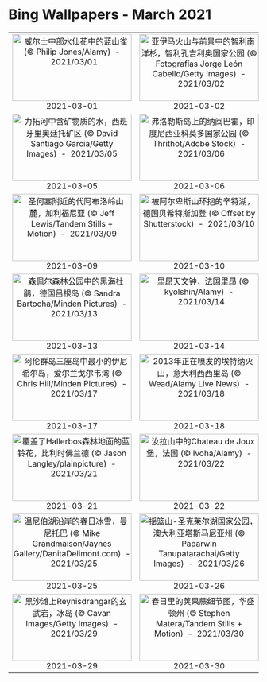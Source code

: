 # Bing Wallpapers - March 2021

| | | | |
|:-------------------------:|:-------------------------:|:-------------------------:|:-------------------------:|
| <a href="https://cn.bing.com/th?id=OHR.BlueTitDaffs_ZH-CN3333224685_UHD.jpg" target="_blank"><img src="https://cn.bing.com/th?id=OHR.BlueTitDaffs_ZH-CN3333224685_UHD.jpg&w=480" width="240" height="135" alt="威尔士中部水仙花中的蓝山雀 (© Philip Jones/Alamy)  -  2021/03/01" title="威尔士中部水仙花中的蓝山雀 (© Philip Jones/Alamy)  -  2021/03/01"></a><br>2021-03-01<br> | <a href="https://cn.bing.com/th?id=OHR.VolcanoLlaima_ZH-CN3436127573_UHD.jpg" target="_blank"><img src="https://cn.bing.com/th?id=OHR.VolcanoLlaima_ZH-CN3436127573_UHD.jpg&w=480" width="240" height="135" alt="亚伊马火山与前景中的智利南洋杉，智利孔吉利奥国家公园 (© Fotografías Jorge León Cabello/Getty Images)  -  2021/03/02" title="亚伊马火山与前景中的智利南洋杉，智利孔吉利奥国家公园 (© Fotografías Jorge León Cabello/Getty Images)  -  2021/03/02"></a><br>2021-03-02<br> | <a href="https://cn.bing.com/th?id=OHR.WWDLions_ZH-CN3506997987_UHD.jpg" target="_blank"><img src="https://cn.bing.com/th?id=OHR.WWDLions_ZH-CN3506997987_UHD.jpg&w=480" width="240" height="135" alt="纳库鲁湖周围森林中的两只母狮子，肯尼亚    (© Scott Davis/Tandem Stills + Motion)  -  2021/03/03" title="纳库鲁湖周围森林中的两只母狮子，肯尼亚    (© Scott Davis/Tandem Stills + Motion)  -  2021/03/03"></a><br>2021-03-03<br> | <a href="https://cn.bing.com/th?id=OHR.Comma_ZH-CN3584865247_UHD.jpg" target="_blank"><img src="https://cn.bing.com/th?id=OHR.Comma_ZH-CN3584865247_UHD.jpg&w=480" width="240" height="135" alt="努沙杜瓦海岸与防波堤，印度尼西亚巴厘岛 (© Dkart/Getty Images)  -  2021/03/04" title="努沙杜瓦海岸与防波堤，印度尼西亚巴厘岛 (© Dkart/Getty Images)  -  2021/03/04"></a><br>2021-03-04<br> |
| <a href="https://cn.bing.com/th?id=OHR.MinasdeRioTinto_ZH-CN3632728092_UHD.jpg" target="_blank"><img src="https://cn.bing.com/th?id=OHR.MinasdeRioTinto_ZH-CN3632728092_UHD.jpg&w=480" width="240" height="135" alt="力拓河中含矿物质的水，西班牙里奥廷托矿区 (© David Santiago Garcia/Getty Images)  -  2021/03/05" title="力拓河中含矿物质的水，西班牙里奥廷托矿区 (© David Santiago Garcia/Getty Images)  -  2021/03/05"></a><br>2021-03-05<br> | <a href="https://cn.bing.com/th?id=OHR.PadarIsland_ZH-CN3753026244_UHD.jpg" target="_blank"><img src="https://cn.bing.com/th?id=OHR.PadarIsland_ZH-CN3753026244_UHD.jpg&w=480" width="240" height="135" alt="弗洛勒斯岛上的纳闽巴霍，印度尼西亚科莫多国家公园 (© Thrithot/Adobe Stock)  -  2021/03/06" title="弗洛勒斯岛上的纳闽巴霍，印度尼西亚科莫多国家公园 (© Thrithot/Adobe Stock)  -  2021/03/06"></a><br>2021-03-06<br> | <a href="https://cn.bing.com/th?id=OHR.Wakodahatchee_ZH-CN3806840538_UHD.jpg" target="_blank"><img src="https://cn.bing.com/th?id=OHR.Wakodahatchee_ZH-CN3806840538_UHD.jpg&w=480" width="240" height="135" alt="德拉海滩Wakodahatchee湿地的大蓝鹭，佛罗里达州 (© Marie Hickman/Getty Images)  -  2021/03/07" title="德拉海滩Wakodahatchee湿地的大蓝鹭，佛罗里达州 (© Marie Hickman/Getty Images)  -  2021/03/07"></a><br>2021-03-07<br> | <a href="https://cn.bing.com/th?id=OHR.LoganClouds_ZH-CN3900647104_UHD.jpg" target="_blank"><img src="https://cn.bing.com/th?id=OHR.LoganClouds_ZH-CN3900647104_UHD.jpg&w=480" width="240" height="135" alt="鸟瞰高耸入云的洛根山，加拿大克鲁瓦尼国家公园 (© plainpicture/Design Pics/Robert Postma)  -  2021/03/08" title="鸟瞰高耸入云的洛根山，加拿大克鲁瓦尼国家公园 (© plainpicture/Design Pics/Robert Postma)  -  2021/03/08"></a><br>2021-03-08<br> |
| <a href="https://cn.bing.com/th?id=OHR.RollingHills_ZH-CN3969739987_UHD.jpg" target="_blank"><img src="https://cn.bing.com/th?id=OHR.RollingHills_ZH-CN3969739987_UHD.jpg&w=480" width="240" height="135" alt="圣何塞附近的代阿布洛岭山麓，加利福尼亚 (© Jeff Lewis/Tandem Stills + Motion)  -  2021/03/09" title="圣何塞附近的代阿布洛岭山麓，加利福尼亚 (© Jeff Lewis/Tandem Stills + Motion)  -  2021/03/09"></a><br>2021-03-09<br> | <a href="https://cn.bing.com/th?id=OHR.HinterseeRamsau_ZH-CN4043630556_UHD.jpg" target="_blank"><img src="https://cn.bing.com/th?id=OHR.HinterseeRamsau_ZH-CN4043630556_UHD.jpg&w=480" width="240" height="135" alt="被阿尔卑斯山环抱的辛特湖，德国贝希特斯加登 (© Offset by Shutterstock)  -  2021/03/10" title="被阿尔卑斯山环抱的辛特湖，德国贝希特斯加登 (© Offset by Shutterstock)  -  2021/03/10"></a><br>2021-03-10<br> | <a href="https://cn.bing.com/th?id=OHR.CapePerpetua_ZH-CN4150223705_UHD.jpg" target="_blank"><img src="https://cn.bing.com/th?id=OHR.CapePerpetua_ZH-CN4150223705_UHD.jpg&w=480" width="240" height="135" alt="俄勒冈海岸佩蓓角的雷神之井 (© Cavan Images/Offset by Shutterstock)  -  2021/03/11" title="俄勒冈海岸佩蓓角的雷神之井 (© Cavan Images/Offset by Shutterstock)  -  2021/03/11"></a><br>2021-03-11<br> | <a href="https://cn.bing.com/th?id=OHR.EibseeSpring_ZH-CN8314763420_UHD.jpg" target="_blank"><img src="https://cn.bing.com/th?id=OHR.EibseeSpring_ZH-CN8314763420_UHD.jpg&w=480" width="240" height="135" alt="倒映在艾布湖上的楚格峰，德国巴伐利亚 (© Martin Siepmann/Westend61/Offset by Shutterstock)  -  2021/03/12" title="倒映在艾布湖上的楚格峰，德国巴伐利亚 (© Martin Siepmann/Westend61/Offset by Shutterstock)  -  2021/03/12"></a><br>2021-03-12<br> |
| <a href="https://cn.bing.com/th?id=OHR.Rhododendron_ZH-CN8481644646_UHD.jpg" target="_blank"><img src="https://cn.bing.com/th?id=OHR.Rhododendron_ZH-CN8481644646_UHD.jpg&w=480" width="240" height="135" alt="森佩尔森林公园中的黑海杜鹃，德国吕根岛 (© Sandra Bartocha/Minden Pictures)  -  2021/03/13" title="森佩尔森林公园中的黑海杜鹃，德国吕根岛 (© Sandra Bartocha/Minden Pictures)  -  2021/03/13"></a><br>2021-03-13<br> | <a href="https://cn.bing.com/th?id=OHR.LyonAstronomical_ZH-CN8601552487_UHD.jpg" target="_blank"><img src="https://cn.bing.com/th?id=OHR.LyonAstronomical_ZH-CN8601552487_UHD.jpg&w=480" width="240" height="135" alt="里昂天文钟，法国里昂 (© kyolshin/Alamy)  -  2021/03/14" title="里昂天文钟，法国里昂 (© kyolshin/Alamy)  -  2021/03/14"></a><br>2021-03-14<br> | <a href="https://cn.bing.com/th?id=OHR.MassapequaOwl_ZH-CN8747028921_UHD.jpg" target="_blank"><img src="https://cn.bing.com/th?id=OHR.MassapequaOwl_ZH-CN8747028921_UHD.jpg&w=480" width="240" height="135" alt="在树洞中休息的鸣角鸮，纽约马萨皮夸保护区 (© Vicki Jauron, Babylon and Beyond Photography/Getty Images)  -  2021/03/15" title="在树洞中休息的鸣角鸮，纽约马萨皮夸保护区 (© Vicki Jauron, Babylon and Beyond Photography/Getty Images)  -  2021/03/15"></a><br>2021-03-15<br> | <a href="https://cn.bing.com/th?id=OHR.BifengxiaPanda_ZH-CN8879969527_UHD.jpg" target="_blank"><img src="https://cn.bing.com/th?id=OHR.BifengxiaPanda_ZH-CN8879969527_UHD.jpg&w=480" width="240" height="135" alt="碧峰峡熊猫基地的大熊猫宝宝，中国四川 (© Suzi Eszterhas/Minden Pictures)  -  2021/03/16" title="碧峰峡熊猫基地的大熊猫宝宝，中国四川 (© Suzi Eszterhas/Minden Pictures)  -  2021/03/16"></a><br>2021-03-16<br> |
| <a href="https://cn.bing.com/th?id=OHR.Inisheer_ZH-CN9014668825_UHD.jpg" target="_blank"><img src="https://cn.bing.com/th?id=OHR.Inisheer_ZH-CN9014668825_UHD.jpg&w=480" width="240" height="135" alt="阿伦群岛三座岛中最小的伊尼希尔岛，爱尔兰戈尔韦湾 (© Chris Hill/Minden Pictures)  -  2021/03/17" title="阿伦群岛三座岛中最小的伊尼希尔岛，爱尔兰戈尔韦湾 (© Chris Hill/Minden Pictures)  -  2021/03/17"></a><br>2021-03-17<br> | <a href="https://cn.bing.com/th?id=OHR.MtEtna_ZH-CN9127683040_UHD.jpg" target="_blank"><img src="https://cn.bing.com/th?id=OHR.MtEtna_ZH-CN9127683040_UHD.jpg&w=480" width="240" height="135" alt="2013年正在喷发的埃特纳火山，意大利西西里岛 (© Wead/Alamy Live News)  -  2021/03/18" title="2013年正在喷发的埃特纳火山，意大利西西里岛 (© Wead/Alamy Live News)  -  2021/03/18"></a><br>2021-03-18<br> | <a href="https://cn.bing.com/th?id=OHR.MagneticIsland_ZH-CN9302186671_UHD.jpg" target="_blank"><img src="https://cn.bing.com/th?id=OHR.MagneticIsland_ZH-CN9302186671_UHD.jpg&w=480" width="240" height="135" alt="航拍生长着树木的遇难船“阿德莱德市”残骸，澳大利亚磁岛 (© Amazing Aerial Agency/Offset by Shutterstock)  -  2021/03/19" title="航拍生长着树木的遇难船“阿德莱德市”残骸，澳大利亚磁岛 (© Amazing Aerial Agency/Offset by Shutterstock)  -  2021/03/19"></a><br>2021-03-19<br> | <a href="https://cn.bing.com/th?id=OHR.ParnidisSundial_ZH-CN9575177836_UHD.jpg" target="_blank"><img src="https://cn.bing.com/th?id=OHR.ParnidisSundial_ZH-CN9575177836_UHD.jpg&w=480" width="240" height="135" alt="帕尼迪斯沙丘上的日晷，立陶宛库尔斯沙嘴 (© amoklv/Getty Images)  -  2021/03/20" title="帕尼迪斯沙丘上的日晷，立陶宛库尔斯沙嘴 (© amoklv/Getty Images)  -  2021/03/20"></a><br>2021-03-20<br> |
| <a href="https://cn.bing.com/th?id=OHR.HallesWood_ZH-CN9790575479_UHD.jpg" target="_blank"><img src="https://cn.bing.com/th?id=OHR.HallesWood_ZH-CN9790575479_UHD.jpg&w=480" width="240" height="135" alt="覆盖了Hallerbos森林地面的蓝铃花，比利时佛兰德 (© Jason Langley/plainpicture)  -  2021/03/21" title="覆盖了Hallerbos森林地面的蓝铃花，比利时佛兰德 (© Jason Langley/plainpicture)  -  2021/03/21"></a><br>2021-03-21<br> | <a href="https://cn.bing.com/th?id=OHR.JouxFog_ZH-CN9947036409_UHD.jpg" target="_blank"><img src="https://cn.bing.com/th?id=OHR.JouxFog_ZH-CN9947036409_UHD.jpg&w=480" width="240" height="135" alt="汝拉山中的Chateau de Joux堡，法国 (© Ivoha/Alamy)  -  2021/03/22" title="汝拉山中的Chateau de Joux堡，法国 (© Ivoha/Alamy)  -  2021/03/22"></a><br>2021-03-22<br> | <a href="https://cn.bing.com/th?id=OHR.LoftedMadagascar_ZH-CN0062899981_UHD.jpg" target="_blank"><img src="https://cn.bing.com/th?id=OHR.LoftedMadagascar_ZH-CN0062899981_UHD.jpg&w=480" width="240" height="135" alt="马尼亚河的卫星图像，马达加斯加 (© NASA Earth Observatory image by Joshua Stevens, using Landsat data from the US Geological Survey)  -  2021/03/23" title="马尼亚河的卫星图像，马达加斯加 (© NASA Earth Observatory image by Joshua Stevens, using Landsat data from the US Geological Survey)  -  2021/03/23"></a><br>2021-03-23<br> | <a href="https://cn.bing.com/th?id=OHR.HumpbackMom_ZH-CN0218207583_UHD.jpg" target="_blank"><img src="https://cn.bing.com/th?id=OHR.HumpbackMom_ZH-CN0218207583_UHD.jpg&w=480" width="240" height="135" alt="座头鲸妈妈将她熟睡的幼鲸推到水面，夏威夷毛伊岛 (© Ralph Pace/Minden Pictures)  -  2021/03/24" title="座头鲸妈妈将她熟睡的幼鲸推到水面，夏威夷毛伊岛 (© Ralph Pace/Minden Pictures)  -  2021/03/24"></a><br>2021-03-24<br> |
| <a href="https://cn.bing.com/th?id=OHR.LakeWinnipeg_ZH-CN0984485385_UHD.jpg" target="_blank"><img src="https://cn.bing.com/th?id=OHR.LakeWinnipeg_ZH-CN0984485385_UHD.jpg&w=480" width="240" height="135" alt="温尼伯湖沿岸的春日冰雪，曼尼托巴 (© Mike Grandmaison/Jaynes Gallery/DanitaDelimont.com)  -  2021/03/25" title="温尼伯湖沿岸的春日冰雪，曼尼托巴 (© Mike Grandmaison/Jaynes Gallery/DanitaDelimont.com)  -  2021/03/25"></a><br>2021-03-25<br> | <a href="https://cn.bing.com/th?id=OHR.MTCradle_ZH-CN1573998424_UHD.jpg" target="_blank"><img src="https://cn.bing.com/th?id=OHR.MTCradle_ZH-CN1573998424_UHD.jpg&w=480" width="240" height="135" alt="摇篮山-圣克莱尔湖国家公园，澳大利亚塔斯马尼亚州 (© Paparwin Tanupatarachai/Getty Images)  -  2021/03/26" title="摇篮山-圣克莱尔湖国家公园，澳大利亚塔斯马尼亚州 (© Paparwin Tanupatarachai/Getty Images)  -  2021/03/26"></a><br>2021-03-26<br> | <a href="https://cn.bing.com/th?id=OHR.MadHares_ZH-CN1754336550_UHD.jpg" target="_blank"><img src="https://cn.bing.com/th?id=OHR.MadHares_ZH-CN1754336550_UHD.jpg&w=480" width="240" height="135" alt="在白雪覆盖的高地上奔跑的雪兔，苏格兰 (© SCOTLAND: The Big Picture/Minden Pictures)  -  2021/03/27" title="在白雪覆盖的高地上奔跑的雪兔，苏格兰 (© SCOTLAND: The Big Picture/Minden Pictures)  -  2021/03/27"></a><br>2021-03-27<br> | <a href="https://cn.bing.com/th?id=OHR.LlanberisSlate_ZH-CN1977606783_UHD.jpg" target="_blank"><img src="https://cn.bing.com/th?id=OHR.LlanberisSlate_ZH-CN1977606783_UHD.jpg&w=480" width="240" height="135" alt="斯诺登山与兰贝里斯山口，英国史诺多尼亚国家公园 (© Alan Novelli/Alamy)  -  2021/03/28" title="斯诺登山与兰贝里斯山口，英国史诺多尼亚国家公园 (© Alan Novelli/Alamy)  -  2021/03/28"></a><br>2021-03-28<br> |
| <a href="https://cn.bing.com/th?id=OHR.Reynisfjara_ZH-CN2125000937_UHD.jpg" target="_blank"><img src="https://cn.bing.com/th?id=OHR.Reynisfjara_ZH-CN2125000937_UHD.jpg&w=480" width="240" height="135" alt="黑沙滩上Reynisdrangar的玄武岩，冰岛 (© Cavan Images/Getty Images)  -  2021/03/29" title="黑沙滩上Reynisdrangar的玄武岩，冰岛 (© Cavan Images/Getty Images)  -  2021/03/29"></a><br>2021-03-29<br> | <a href="https://cn.bing.com/th?id=OHR.SwordFern_ZH-CN2589382288_UHD.jpg" target="_blank"><img src="https://cn.bing.com/th?id=OHR.SwordFern_ZH-CN2589382288_UHD.jpg&w=480" width="240" height="135" alt="春日里的荚果蕨细节图，华盛顿州 (© Stephen Matera/Tandem Stills + Motion)  -  2021/03/30" title="春日里的荚果蕨细节图，华盛顿州 (© Stephen Matera/Tandem Stills + Motion)  -  2021/03/30"></a><br>2021-03-30<br> | <a href="https://cn.bing.com/th?id=OHR.RajaAmpat_ZH-CN2820406309_UHD.jpg" target="_blank"><img src="https://cn.bing.com/th?id=OHR.RajaAmpat_ZH-CN2820406309_UHD.jpg&w=480" width="240" height="135" alt="拉贾安帕特群岛中的瓦亚格岛，印度尼西亚 (© Amazing Aerial Agency/Offset by Shutterstock)  -  2021/03/31" title="拉贾安帕特群岛中的瓦亚格岛，印度尼西亚 (© Amazing Aerial Agency/Offset by Shutterstock)  -  2021/03/31"></a><br>2021-03-31<br> |  |
